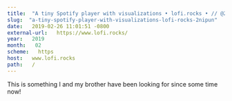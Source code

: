 ```yaml
---
title:  "A tiny Spotify player with visualizations • lofi.rocks • // @2nipun" 
slug:  "a-tiny-spotify-player-with-visualizations-lofi-rocks-2nipun" 
date:   2019-02-26 11:01:51 -0800 
external-url:   https://www.lofi.rocks/ 
year:   2019 
month:   02 
scheme:   https 
host:   www.lofi.rocks 
path:   / 
---
```


This is something I and my brother have been looking for since some time now!
